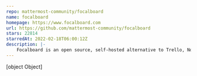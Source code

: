 ```yaml
---
repo: mattermost-community/focalboard
name: focalboard
homepage: https://www.focalboard.com
url: https://github.com/mattermost-community/focalboard
stars: 22814
starredAt: 2022-02-18T06:00:12Z
description: |-
    Focalboard is an open source, self-hosted alternative to Trello, Notion, and Asana.
---
```


[object Object]
